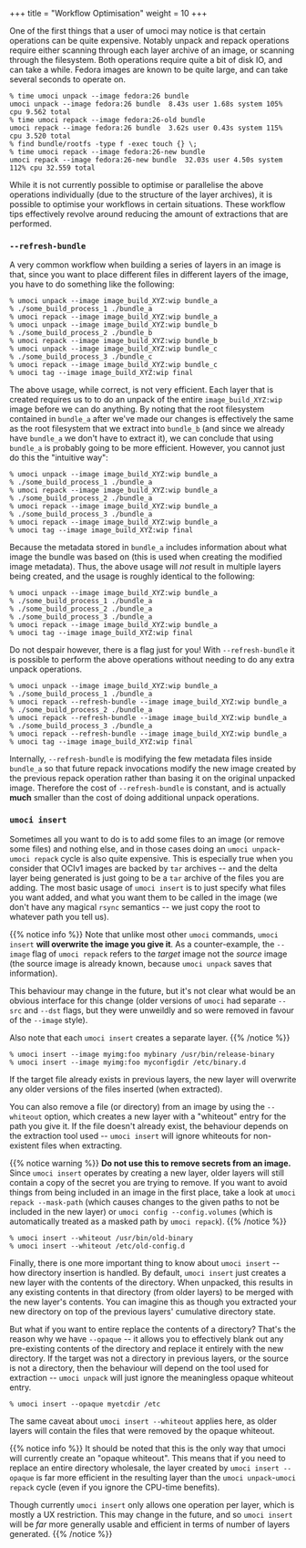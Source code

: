 +++
title = "Workflow Optimisation"
weight = 10
+++

One of the first things that a user of umoci may notice is that certain
operations can be quite expensive. Notably unpack and repack operations require
either scanning through each layer archive of an image, or scanning through the
filesystem. Both operations require quite a bit of disk IO, and can take a
while. Fedora images are known to be quite large, and can take several seconds
to operate on.

```text
% time umoci unpack --image fedora:26 bundle
umoci unpack --image fedora:26 bundle  8.43s user 1.68s system 105% cpu 9.562 total
% time umoci repack --image fedora:26-old bundle
umoci repack --image fedora:26 bundle  3.62s user 0.43s system 115% cpu 3.520 total
% find bundle/rootfs -type f -exec touch {} \;
% time umoci repack --image fedora:26-new bundle
umoci repack --image fedora:26-new bundle  32.03s user 4.50s system 112% cpu 32.559 total
```

While it is not currently possible to optimise or parallelise the above
operations individually (due to the structure of the layer archives), it is
possible to optimise your workflows in certain situations. These workflow tips
effectively revolve around reducing the amount of extractions that are
performed.

### `--refresh-bundle` ###

A very common workflow when building a series of layers in an image is that,
since you want to place different files in different layers of the image, you
have to do something like the following:

```text
% umoci unpack --image image_build_XYZ:wip bundle_a
% ./some_build_process_1 ./bundle_a
% umoci repack --image image_build_XYZ:wip bundle_a
% umoci unpack --image image_build_XYZ:wip bundle_b
% ./some_build_process_2 ./bundle_b
% umoci repack --image image_build_XYZ:wip bundle_b
% umoci unpack --image image_build_XYZ:wip bundle_c
% ./some_build_process_3 ./bundle_c
% umoci repack --image image_build_XYZ:wip bundle_c
% umoci tag --image image_build_XYZ:wip final
```

The above usage, while correct, is not very efficient. Each layer that is
created requires us to to do an unpack of the entire `image_build_XYZ:wip`
image before we can do anything. By noting that the root filesystem contained
in `bundle_a` after we've made our changes is effectively the same as the root
filesystem that we extract into `bundle_b` (and since we already have
`bundle_a` we don't have to extract it), we can conclude that using `bundle_a`
is probably going to be more efficient. However, you cannot just do this the
"intuitive way":

```text
% umoci unpack --image image_build_XYZ:wip bundle_a
% ./some_build_process_1 ./bundle_a
% umoci repack --image image_build_XYZ:wip bundle_a
% ./some_build_process_2 ./bundle_a
% umoci repack --image image_build_XYZ:wip bundle_a
% ./some_build_process_3 ./bundle_a
% umoci repack --image image_build_XYZ:wip bundle_a
% umoci tag --image image_build_XYZ:wip final
```

Because the metadata stored in `bundle_a` includes information about what image
the bundle was based on (this is used when creating the modified image
metadata). Thus, the above usage will *not* result in multiple layers being
created, and the usage is roughly identical to the following:

```text
% umoci unpack --image image_build_XYZ:wip bundle_a
% ./some_build_process_1 ./bundle_a
% ./some_build_process_2 ./bundle_a
% ./some_build_process_3 ./bundle_a
% umoci repack --image image_build_XYZ:wip bundle_a
% umoci tag --image image_build_XYZ:wip final
```

Do not despair however, there is a flag just for you! With `--refresh-bundle`
it is possible to perform the above operations without needing to do any extra
unpack operations.

```text
% umoci unpack --image image_build_XYZ:wip bundle_a
% ./some_build_process_1 ./bundle_a
% umoci repack --refresh-bundle --image image_build_XYZ:wip bundle_a
% ./some_build_process_2 ./bundle_a
% umoci repack --refresh-bundle --image image_build_XYZ:wip bundle_a
% ./some_build_process_3 ./bundle_a
% umoci repack --refresh-bundle --image image_build_XYZ:wip bundle_a
% umoci tag --image image_build_XYZ:wip final
```

Internally, `--refresh-bundle` is modifying the few metadata files inside
`bundle_a` so that future repack invocations modify the new image created by
the previous repack operation rather than basing it on the original unpacked
image. Therefore the cost of `--refresh-bundle` is constant, and is actually
**much** smaller than the cost of doing additional unpack operations.

### `umoci insert` ###

Sometimes all you want to do is to add some files to an image (or remove some
files) and nothing else, and in those cases doing an `umoci unpack`-`umoci
repack` cycle is also quite expensive. This is especially true when you
consider that OCIv1 images are backed by `tar` archives -- and the delta layer
being generated is just going to be a `tar` archive of the files you are
adding. The most basic usage of `umoci insert` is to just specify what files
you want added, and what you want them to be called in the image (we don't have
any magical `rsync` semantics -- we just copy the root to whatever path you
tell us).

{{% notice info %}}
Note that unlike most other `umoci` commands, `umoci insert` **will overwrite
the image you give it**. As a counter-example, the `--image` flag of `umoci
repack` refers to the *target* image not the *source* image (the source image
is already known, because `umoci unpack` saves that information).

This behaviour may change in the future, but it's not clear what would be an
obvious interface for this change (older versions of `umoci` had separate
`--src` and `--dst` flags, but they were unweildly and so were removed in
favour of the `--image` style).

Also note that each `umoci insert` creates a separate layer.
{{% /notice %}}

```text
% umoci insert --image myimg:foo mybinary /usr/bin/release-binary
% umoci insert --image myimg:foo myconfigdir /etc/binary.d
```

If the target file already exists in previous layers, the new layer will
overwrite any older versions of the files inserted (when extracted).

You can also remove a file (or directory) from an image by using the
`--whiteout` option, which creates a new layer with a "whiteout" entry for the
path you give it. If the file doesn't already exist, the behaviour depends on
the extraction tool used -- `umoci insert` will ignore whiteouts for
non-existent files when extracting.

{{% notice warning %}}
**Do not use this to remove secrets from an image.** Since `umoci insert`
operates by creating a new layer, older layers will still contain a copy of the
secret you are trying to remove. If you want to avoid things from being
included in an image in the first place, take a look at `umoci repack
--mask-path` (which causes changes to the given paths to not be included in the
new layer) or `umoci config --config.volumes` (which is automatically treated
as a masked path by `umoci repack`).
{{% /notice %}}

```text
% umoci insert --whiteout /usr/bin/old-binary
% umoci insert --whiteout /etc/old-config.d
```

Finally, there is one more important thing to know about `umoci insert` -- how
directory insertion is handled. By default, `umoci insert` just creates a new
layer with the contents of the directory. When unpacked, this results in any
existing contents in that directory (from older layers) to be merged with the
new layer's contents. You can imagine this as though you extracted your new
directory on top of the previous layers' cumulative directory state.

But what if you want to entire replace the contents of a directory? That's the
reason why we have `--opaque` -- it allows you to effectively blank out any
pre-existing contents of the directory and replace it entirely with the new
directory. If the target was not a directory in previous layers, or the source
is not a directory, then the behaviour will depend on the tool used for
extraction -- `umoci unpack` will just ignore the meaningless opaque whiteout
entry.

```text
% umoci insert --opaque myetcdir /etc
```

The same caveat about `umoci insert --whiteout` applies here, as older layers
will contain the files that were removed by the opaque whiteout.

{{% notice info %}}
It should be noted that this is the only way that umoci will currently create
an "opaque whiteout". This means that if you need to replace an entire
directory wholesale, the layer created by `umoci insert --opaque` is far more
efficient in the resulting layer than the `umoci unpack`-`umoci repack` cycle
(even if you ignore the CPU-time benefits).

Though currently `umoci insert` only allows one operation per layer, which is
mostly a UX restriction. This may change in the future, and so `umoci insert`
will be *far* more generally usable and efficient in terms of number of layers
generated.
{{% /notice %}}
